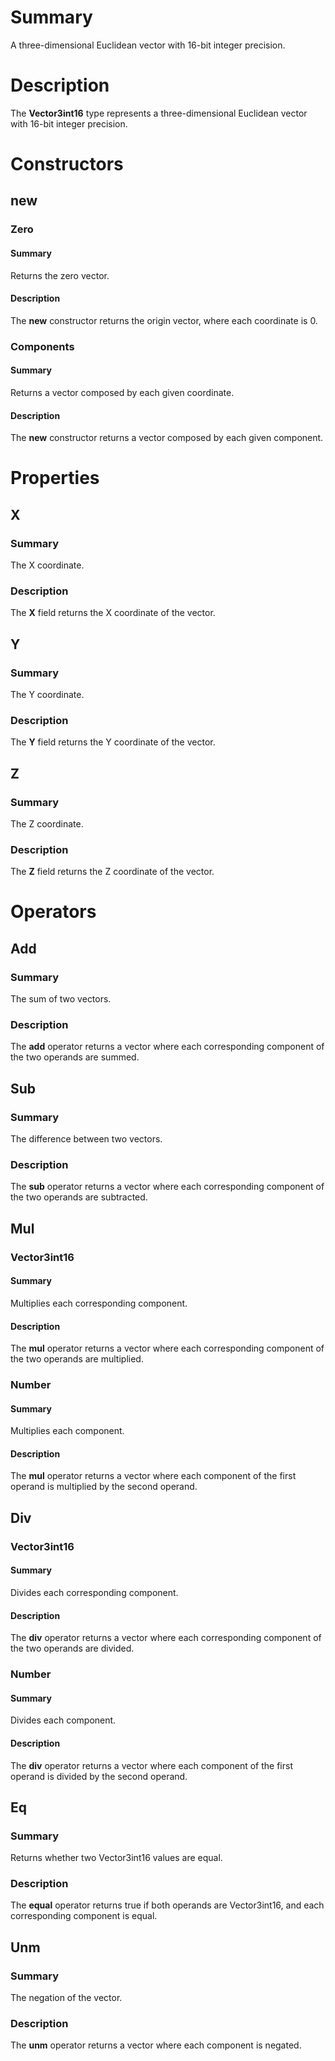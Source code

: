 # Summary
A three-dimensional Euclidean vector with 16-bit integer precision.

# Description
The **Vector3int16** type represents a three-dimensional Euclidean vector with 16-bit
integer precision.

# Constructors
## new
### Zero
#### Summary
Returns the zero vector.

#### Description
The **new** constructor returns the origin vector, where each coordinate is 0.

### Components
#### Summary
Returns a vector composed by each given coordinate.

#### Description
The **new** constructor returns a vector composed by each given component.

# Properties
## X
### Summary
The X coordinate.

### Description
The **X** field returns the X coordinate of the vector.

## Y
### Summary
The Y coordinate.

### Description
The **Y** field returns the Y coordinate of the vector.

## Z
### Summary
The Z coordinate.

### Description
The **Z** field returns the Z coordinate of the vector.

# Operators
## Add
### Summary
The sum of two vectors.

### Description
The **add** operator returns a vector where each corresponding component of the
two operands are summed.

## Sub
### Summary
The difference between two vectors.

### Description
The **sub** operator returns a vector where each corresponding component of the
two operands are subtracted.

## Mul
### Vector3int16
#### Summary
Multiplies each corresponding component.

#### Description
The **mul** operator returns a vector where each corresponding component of the
two operands are multiplied.

### Number
#### Summary
Multiplies each component.

#### Description
The **mul** operator returns a vector where each component of the first operand
is multiplied by the second operand.

## Div
### Vector3int16
#### Summary
Divides each corresponding component.

#### Description
The **div** operator returns a vector where each corresponding component of the
two operands are divided.

### Number
#### Summary
Divides each component.

#### Description
The **div** operator returns a vector where each component of the first operand
is divided by the second operand.

## Eq
### Summary
Returns whether two Vector3int16 values are equal.

### Description
The **equal** operator returns true if both operands are Vector3int16, and each
corresponding component is equal.

## Unm
### Summary
The negation of the vector.

### Description
The **unm** operator returns a vector where each component is negated.
